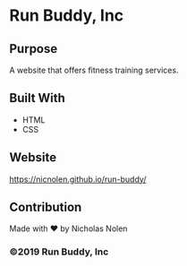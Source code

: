 # Run Buddy, Inc

## Purpose
A website that offers fitness training services.

## Built With
* HTML
* CSS

## Website 
https://nicnolen.github.io/run-buddy/

## Contribution
Made with ❤️ by Nicholas Nolen

### ©️2019 Run Buddy, Inc
